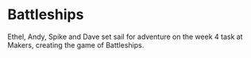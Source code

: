 Battleships
===========

Ethel, Andy, Spike and Dave set sail for adventure on the week 4 task at Makers, creating the game of Battleships.
